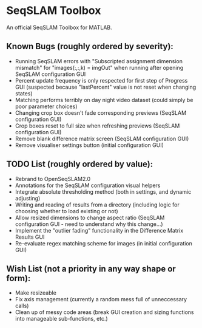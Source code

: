 # SeqSLAM Toolbox

An official SeqSLAM Toolbox for MATLAB.

## Known Bugs (roughly ordered by severity):

* Running SeqSLAM errors with "Subscripted assignment dimension mismatch" for "images(:,:,k) = imgOut" when running after opening SeqSLAM configuration GUI
* Percent update frequency is only respected for first step of Progress GUI (suspected because "lastPercent" value is not reset when changing states)
* Matching performs terribly on day night video dataset (could simply be poor parameter choices)
* Changing crop box doesn't fade corresponding previews (SeqSLAM configuration GUI)
* Crop boxes reset to full size when refreshing previews (SeqSLAM configuration GUI)
* Remove blank difference matrix screen (SeqSLAM configuration GUI)
* Remove visualiser settings button (initial configuration GUI)

## TODO List (roughly ordered by value):

* Rebrand to OpenSeqSLAM2.0
* Annotations for the SeqSLAM configuration visual helpers
* Integrate absolute thresholding method (both in settings, and dynamic adjusting)
* Writing and reading of results from a directory (including logic for choosing whether to load existing or not)
* Allow resized dimensions to change aspect ratio (SeqSLAM configuration GUI - need to understand why this change...)
* Implement the "outlier fading" functionality in the Difference Matrix Results GUI
* Re-evaluate regex matching scheme for images (in initial configuration GUI)

## Wish List (not a priority in any way shape or form):

* Make resizeable
* Fix axis management (currently a random mess full of unneccessary calls)
* Clean up of messy code areas (break GUI creation and sizing functions into manageable sub-functions, etc.)
